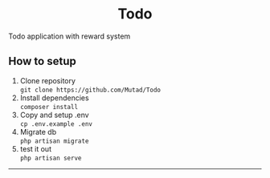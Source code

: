 <h1 align="center">Todo</h1>
<p>Todo application with reward system</p>
<h2>How to setup</h2>


1. Clone repository\
   `git clone https://github.com/Mutad/Todo`
2. Install dependencies\
   `composer install`
3. Copy and setup .env\
   `cp .env.example .env`
4. Migrate db\
   `php artisan migrate`
5. test it out\
   `php artisan serve`

<hr>
